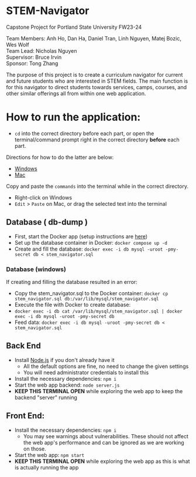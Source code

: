 # STEM-Navigator

Capstone Project for Portland State University FW23-24

Team Members: Anh Ho, Dan Ha, Daniel Tran,
Linh Nguyen, Matej Bozic, Wes Wolf  
Team Lead: Nicholas Nguyen  
Supervisor: Bruce Irvin  
Sponsor: Tong Zhang  

The purpose of this project is to create a curriculum navigator for current
and future students who are interested in STEM fields.
The main function is for this navigator to direct students towards services,
camps, courses, and other similar offerings all from within one web application.

# How to run the application:
- `cd` into the correct directory before each part, or open the terminal/command
prompt right in the correct directory __before__ each part.

Directions for how to do the latter are below:
- [Windows](https://docs.google.com/document/d/1q8bqvd6FhOafz8Zxq68hQeaFpCEWgvlNUS7upZFeFrc/edit#heading=h.mids18vkm5wp)
- [Mac](https://support.apple.com/guide/terminal/open-new-terminal-windows-and-tabs-trmlb20c7888/mac)

Copy and paste the `commands` into the terminal while in the correct directory.
- Right-click on Windows
- `Edit` > `Paste` on Mac, or drag the selected text into the terminal

## Database ( db-dump )
- First, start the Docker app (setup instructions are [here](https://docs.google.com/document/d/1q8bqvd6FhOafz8Zxq68hQeaFpCEWgvlNUS7upZFeFrc/edit#heading=h.g7oil7w2sfn3))
- Set up the database container in Docker: `docker compose up -d`
- Create and fill the database: `docker exec -i db mysql -uroot -pmy-secret db < stem_navigator.sql`

### Database (windows)
If creating and filling the database resulted in an error:
- Copy the stem_navigator.sql to the Docker container: `docker cp stem_navigator.sql db:/var/lib/mysql/stem_navigator.sql`
- Execute the file with Docker to create database:
- `docker exec -i db cat /var/lib/mysql/stem_navigator.sql | docker exec -i db mysql -uroot -pmy-secret db`
- Feed data: `docker exec -i db mysql -uroot -pmy-secret db < stem_navigator.sql`

## Back End
- Install [Node.js](https://nodejs.org/en/download/) if you don't already have it
  - All the default options are fine, no need to change the given settings
  - You will need administrator credentials to install this
- Install the necessary dependencies: `npm i`
- Start the web app backend: `node server.js`
- __KEEP THIS TERMINAL OPEN__ while exploring the web app to keep the backend "server" running

## Front End:
- Install the necessary dependencies: `npm i`
  - You may see warnings about vulnerabilities. These should not affect the web app's
  performance and can be ignored as we are working on those.
- Start the web app: `npm start`
- __KEEP THIS TERMINAL OPEN__ while exploring the web app as this is what is actually running the app
